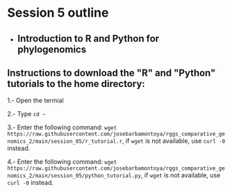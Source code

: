 # Session 5 outline

* ## Introduction to R and Python for phylogenomics

## Instructions to download the "R" and "Python" tutorials to the home directory:
1.- Open the termial
  
2.- Type `cd ~`

3.- Enter the following command: `wget https://raw.githubusercontent.com/josebarbamontoya/rggs_comparative_genomics_2/main/session_05/r_tutorial.r`, if `wget` is not available, use `curl -0` instead.

4.- Enter the following command: `wget https://raw.githubusercontent.com/josebarbamontoya/rggs_comparative_genomics_2/main/session_05/python_tutorial.py`, if `wget` is not available, use `curl -0` instead.
